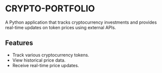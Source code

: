 # CRYPTO-PORTFOLIO
A Python application that tracks cryptocurrency investments and provides real-time updates on token prices using external APIs.
## Features
- Track various cryptocurrency tokens.
- View historical price data.
- Receive real-time price updates.
